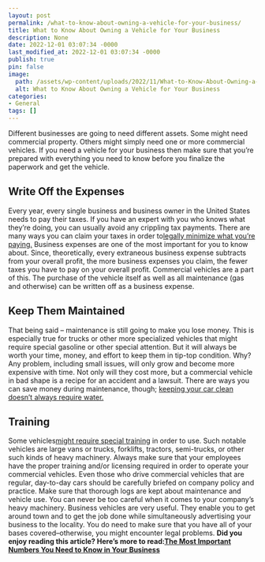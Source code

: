 ```yaml
---
layout: post
permalink: /what-to-know-about-owning-a-vehicle-for-your-business/
title: What to Know About Owning a Vehicle for Your Business
description: None
date: 2022-12-01 03:07:34 -0000
last_modified_at: 2022-12-01 03:07:34 -0000
publish: true
pin: false
image:
  path: /assets/wp-content/uploads/2022/11/What-to-Know-About-Owning-a-Vehicle-for-Your-Business.jpg
  alt: What to Know About Owning a Vehicle for Your Business
categories:
- General
tags: []
---
```

Different businesses are going to need different assets. Some might need commercial property. Others might simply need one or more commercial vehicles. If you need a vehicle for your business then make sure that you’re prepared with everything you need to know before you finalize the paperwork and get the vehicle.

## **Write Off the Expenses**

Every year, every single business and business owner in the United States needs to pay their taxes. If you have an expert with you who knows what they’re doing, you can usually avoid any crippling tax payments. There are many ways you can claim your taxes in order to[legally minimize what you’re paying.](https://www.thebalancemoney.com/vehicle-tax-deductions-and-write-offs-explained-5197431) Business expenses are one of the most important for you to know about.  Since, theoretically, every extraneous business expense subtracts from your overall profit, the more business expenses you claim, the fewer taxes you have to pay on your overall profit. Commercial vehicles are a part of this. The purchase of the vehicle itself as well as all maintenance (gas and otherwise) can be written off as a business expense.

## **Keep Them Maintained**

That being said – maintenance is still going to make you lose money. This is especially true for trucks or other more specialized vehicles that might require special gasoline or other special attention. But it will always be worth your time, money, and effort to keep them in tip-top condition. Why? Any problem, including small issues, will only grow and become more expensive with time.  Not only will they cost more, but a commercial vehicle in bad shape is a recipe for an accident and a lawsuit. There are ways you can save money during maintenance, though; [keeping your car clean doesn’t always require water.](https://3dproducts.com/blogs/how-to-articles-tips-and-best-practices/what-is-a-waterless-car-wash-how-do-you-do-it-1)

## **Training**

Some vehicles[might require special training](https://osha-safety-training.net/driving-safety-how-to-train-employees-driving-practices/) in order to use. Such notable vehicles are large vans or trucks, forklifts, tractors, semi-trucks, or other such kinds of heavy machinery. Always make sure that your employees have the proper training and/or licensing required in order to operate your commercial vehicles.  Even those who drive commercial vehicles that are regular, day-to-day cars should be carefully briefed on company policy and practice. Make sure that thorough logs are kept about maintenance and vehicle use. You can never be too careful when it comes to your company’s heavy machinery. Business vehicles are very useful. They enable you to get around town and to get the job done while simultaneously advertising your business to the locality. You do need to make sure that you have all of your bases covered–otherwise, you might encounter legal problems. **Did you enjoy reading this article? Here’s more to read:**[**The Most Important Numbers You Need to Know in Your Business**](https://katebagoy.com/important-numbers-in-your-business/)
